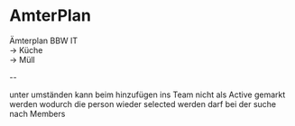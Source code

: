 # AmterPlan

Ämterplan BBW IT 
<br/>
-> Küche
<br/>
-> Müll


--

unter umständen kann beim hinzufügen ins Team nicht als Active gemarkt werden wodurch die person wieder selected werden darf bei der suche nach Members
